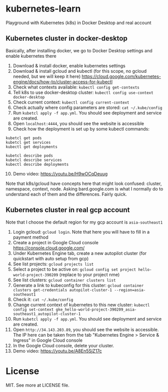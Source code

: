 # kubernetes-learn
Playground with Kubernetes (k8s) in Docker Desktop and real account

## Kubernetes cluster in docker-desktop
Basically, after installing docker, we go to Docker Desktop settings and enable kubernetes there

1. Download & install docker, enable kubernetes settings
2. Download & install gcloud and kubectl (for this scope, no gcloud needed, but we will keep it here)
https://cloud.google.com/kubernetes-engine/docs/how-to/cluster-access-for-kubectl
3. Check what contexts available: `kubectl config get-contexts`
4. Tell k8s to use docker-desktop cluster: `kubectl config use-context docker-desktop`
5. Check current context: `kubectl config current-context`
6. Check actually where config parameters are stored: `cat ~/.kube/config`
7. Run `kubetcl apply -f app.yml`. You should see deployment and service are created.
8. Open `localhost:4444`, you should see the website is accessible
9. Check how the deployment is set up by some kubectl commands: 
```
kubetcl get pods
kubetcl get services
kubectl get deployments

kubetcl describe pods
kubetcl describe services
kubectl describe deployments
```
10. Demo video: https://youtu.be/H9wOCqDeuug

Note that k8s/gcloud have concepts here that might look confused: cluster, namespace, context, node.
Asking bard.google.com is what I normally do to understand each of them and the differences. Fairly quick.


## Kubernetes cluster in real gcp account
Note that I choose the default region for my gcp account is `asia-southeast1`

1. Login gcloud: `gcloud login`. Note that here you will have to fill in a payment method
2. Create a project in Google Cloud console https://console.cloud.google.com/
3. Under Kubernetes Engine tab, create a new autopilot cluster (for quickstart with auto setup from gcp)
4. See list projects: `gcloud projects list`
5. Select a project to be active on: `gcloud config set project hello-world-project-390209` (replace to your project nme)
6. See list clusters: `gcloud container clusters list`
7. Generate a link to kubeconfig for this cluster: `gcloud container clusters get-credentials autopilot-cluster-1 --region=asia-southeast1`
8. Check it: `cat ~/.kube/config`
9. Change current context of kubernetes to this new cluster: `kubectl config set-context gke_hello-world-project-390209_asia-southeast1_autopilot-cluster-1`
10. Run `kubetcl apply -f app.yml`. You should see deployment and service are created.
11. Open `http://34.143.203.89`, you should see the website is accessible. The IP here can be taken from the tab "Kubernetes Engine > Service & Ingress" in Google Cloud console  
12. In the Google Cloud console, delete your cluster.
13. Demo video: https://youtu.be/A8En5SjZ17c

# License
MIT. See more at LICENSE file.
